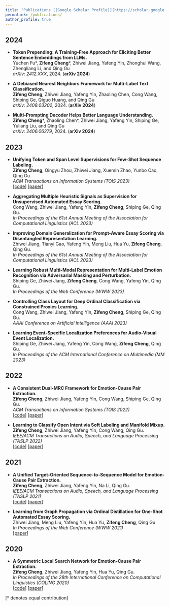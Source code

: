 ```yaml
---
title: "Publications [(Google Scholar Profile)](https://scholar.google.com.hk/citations?user=msx09eYAAAAJ&hl=zh-CN)"
permalink: /publications/
author_profile: true
---
```


## 2024
* **Token Prepending: A Training-Free Approach for Eliciting Better Sentence Embeddings from LLMs.** <br>
  Yuchen Fu\*, **Zifeng Cheng**\*, Zhiwei Jiang, Yafeng Yin, Zhonghui Wang, Zhengliang Li, and Qing Gu<br>
  <i>arXiv: 2412.XXX</i>, 2024. (<b>arXiv 2024</b>)
  
* **A Debiased Nearest Neighbors Framework for Multi-Label Text Classification.** <br>
  **Zifeng Cheng**, Zhiwei Jiang, Yafeng Yin, Zhaoling Chen, Cong Wang, Shiping Ge, Qiguo Huang, and Qing Gu<br>
  <i>arXiv: 2408.03202</i>, 2024. (<b>arXiv 2024</b>)

* **Multi-Prompting Decoder Helps Better Language Understanding.** <br>
 **Zifeng Cheng**\*, Zhaoling Chen\*, Zhiwei Jiang, Yafeng Yin, Shiping Ge, Yuliang Liu, and Qing Gu<br>
  <i>arXiv: 2406.06279</i>, 2024. (<b>arXiv 2024</b>)

<!-- 
* **Multi-Prompting Decoder Helps Better Language Understanding.** <br>
  **Zifeng Cheng**\*, Zhaoling Chen\*, Zhiwei Jiang, Yafeng Yin, Shiping Ge, Yuliang Liu, and Qing Gu<br>
  <i>In Proceedings of the 2024 Conference on Empirical Methods in Natural Language Processing - Findings (Findings of EMNLP 2024)</i><br>-->

## 2023
* **Unifying Token and Span Level Supervisions for Few-Shot Sequence Labeling.** <br>
  **Zifeng Cheng**, Qingyu Zhou, Zhiwei Jiang, Xuemin Zhao, Yunbo Cao, Qing Gu. <br>
  <i>ACM Transactions on Information Systems (TOIS 2023)</i><br>
  [[code](https://github.com/zifengcheng/CDAP)] [[paper](https://dl.acm.org/doi/pdf/10.1145/3610403)] 
  
* **Aggregating Multiple Heuristic Signals as Supervision for Unsupervised Automated Essay Scoring.** <br> 
  Cong Wang, Zhiwei Jiang, Yafeng Yin, **Zifeng Cheng**, Shiping Ge, Qing Gu. <br>
  <i>In Proceedings of the 61st Annual Meeting of the Association for Computational Linguistics (ACL 2023)</i><br>
  
* **Improving Domain Generalization for Prompt-Aware Essay Scoring via Disentangled Representation Learning.** <br> 
  Zhiwei Jiang, Tianyi Gao, Yafeng Yin, Meng Liu, Hua Yu, **Zifeng Cheng**, Qing Gu. <br>
  <i>In Proceedings of the 61st Annual Meeting of the Association for Computational Linguistics (ACL 2023)</i><br>
 
* **Learning Robust Multi-Modal Representation for Multi-Label Emotion Recognition via Adversarial Masking and Perturbation.** <br> 
  Shiping Ge, Zhiwei Jiang, **Zifeng Cheng**, Cong Wang, Yafeng Yin, Qing Gu. <br>
  <i>In Proceedings of the Web Conference (WWW 2023)</i><br>
  
* **Controlling Class Layout for Deep Ordinal Classification via Constrained Proxies Learning.** <br> 
  Cong Wang, Zhiwei Jiang, Yafeng Yin, **Zifeng Cheng**, Shiping Ge, Qing Gu. <br>
  <i>AAAI Conference on Artificial Intelligence (AAAI 2023)</i><br>

* **Learning Event-Specific Localization Preferences for Audio-Visual Event Localization.** <br> 
  Shiping Ge, Zhiwei Jiang, Yafeng Yin, Cong Wang, **Zifeng Cheng**, Qing Gu. <br>
  <i>In Proceedings of the ACM International Conference on Multimedia (MM 2023)</i><br>

## 2022
* **A Consistent Dual-MRC Framework for Emotion-Cause Pair Extraction.** <br> 
  **Zifeng Cheng**, Zhiwei Jiang, Yafeng Yin, Cong Wang, Shiping Ge, Qing Gu. <br>
  <i>ACM Transactions on Information Systems (TOIS 2022)</i><br>
  [[code](https://github.com/zifengcheng/CD-MRC)] [[paper](https://dl.acm.org/doi/pdf/10.1145/3558548)] 
    
* **Learning to Classify Open Intent via Soft Labeling and Manifold Mixup.** <br> 
  **Zifeng Cheng**, Zhiwei Jiang, Yafeng Yin, Cong Wang, Qing Gu. <br>
  <i>IEEE/ACM Transactions on Audio, Speech, and Language Processing (TASLP 2022)</i><br>
  [[code](https://github.com/zifengcheng/SMLL)] [[paper](https://ieeexplore.ieee.org/document/9693239)] 
  
## 2021
* **A Unified Target-Oriented Sequence-to-Sequence Model for Emotion-Cause Pair Extraction.** <br> 
  **Zifeng Cheng**, Zhiwei Jiang, Yafeng Yin, Na Li, Qing Gu. <br>
  <i>IEEE/ACM Transactions on Audio, Speech, and Language Processing (TASLP 2021)</i><br>
  [[code](https://github.com/zifengcheng/UTOS)] [[paper](https://ieeexplore.ieee.org/document/9511845)] 
  
* **Learning from Graph Propagation via Ordinal Distillation for One-Shot Automated Essay Scoring.** <br> 
  Zhiwei Jiang, Meng Liu, Yafeng Yin, Hua Yu, **Zifeng Cheng**, Qing Gu <br>
  <i>In Proceedings of the Web Conference (WWW 2021)</i><br>
  [[paper](https://dl.acm.org/doi/10.1145/3442381.3450017)] 



## 2020  
* **A Symmetric Local Search Network for Emotion-Cause Pair Extraction.** <br> 
  **Zifeng Cheng**, Zhiwei Jiang, Yafeng Yin, Hua Yu, Qing Gu. <br>
  <i>In Proceedings of the 28th International Conference on Computational Linguistics (COLING 2020)</i><br>
  [[code](https://github.com/bigorange-Petrichor/SLSN)] [[paper](https://www.aclweb.org/anthology/2020.coling-main.12/)] 








[\* denotes equal contribution]
